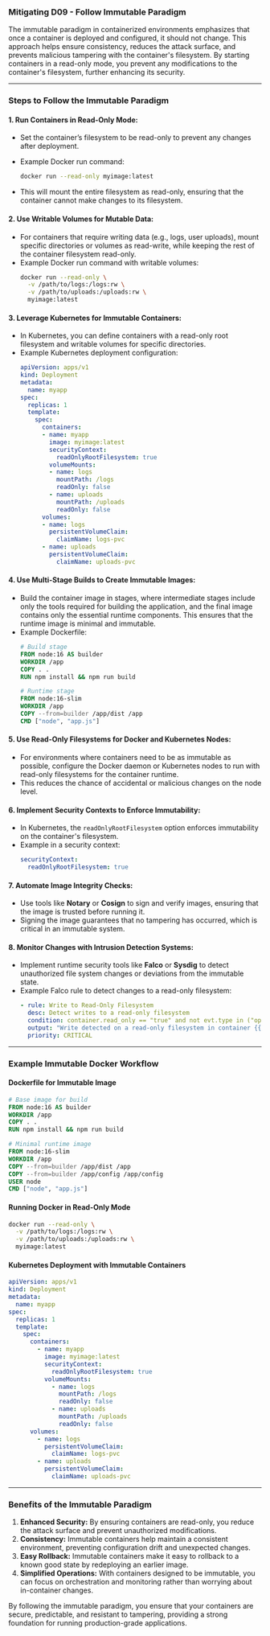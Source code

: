 ### Mitigating D09 - Follow Immutable Paradigm

The immutable paradigm in containerized environments emphasizes that once a container is deployed and configured, it should not change. This approach helps ensure consistency, reduces the attack surface, and prevents malicious tampering with the container's filesystem. By starting containers in a read-only mode, you prevent any modifications to the container's filesystem, further enhancing its security.

---

### Steps to Follow the Immutable Paradigm

#### 1. **Run Containers in Read-Only Mode:**
   - Set the container’s filesystem to be read-only to prevent any changes after deployment.
   - Example Docker run command:
     ```bash
     docker run --read-only myimage:latest
     ```

   - This will mount the entire filesystem as read-only, ensuring that the container cannot make changes to its filesystem.

#### 2. **Use Writable Volumes for Mutable Data:**
   - For containers that require writing data (e.g., logs, user uploads), mount specific directories or volumes as read-write, while keeping the rest of the container filesystem read-only.
   - Example Docker run command with writable volumes:
     ```bash
     docker run --read-only \
       -v /path/to/logs:/logs:rw \
       -v /path/to/uploads:/uploads:rw \
       myimage:latest
     ```

#### 3. **Leverage Kubernetes for Immutable Containers:**
   - In Kubernetes, you can define containers with a read-only root filesystem and writable volumes for specific directories.
   - Example Kubernetes deployment configuration:
     ```yaml
     apiVersion: apps/v1
     kind: Deployment
     metadata:
       name: myapp
     spec:
       replicas: 1
       template:
         spec:
           containers:
           - name: myapp
             image: myimage:latest
             securityContext:
               readOnlyRootFilesystem: true
             volumeMounts:
             - name: logs
               mountPath: /logs
               readOnly: false
             - name: uploads
               mountPath: /uploads
               readOnly: false
           volumes:
           - name: logs
             persistentVolumeClaim:
               claimName: logs-pvc
           - name: uploads
             persistentVolumeClaim:
               claimName: uploads-pvc
     ```

#### 4. **Use Multi-Stage Builds to Create Immutable Images:**
   - Build the container image in stages, where intermediate stages include only the tools required for building the application, and the final image contains only the essential runtime components. This ensures that the runtime image is minimal and immutable.
   - Example Dockerfile:
     ```dockerfile
     # Build stage
     FROM node:16 AS builder
     WORKDIR /app
     COPY . .
     RUN npm install && npm run build

     # Runtime stage
     FROM node:16-slim
     WORKDIR /app
     COPY --from=builder /app/dist /app
     CMD ["node", "app.js"]
     ```

#### 5. **Use Read-Only Filesystems for Docker and Kubernetes Nodes:**
   - For environments where containers need to be as immutable as possible, configure the Docker daemon or Kubernetes nodes to run with read-only filesystems for the container runtime.
   - This reduces the chance of accidental or malicious changes on the node level.

#### 6. **Implement Security Contexts to Enforce Immutability:**
   - In Kubernetes, the `readOnlyRootFilesystem` option enforces immutability on the container's filesystem.
   - Example in a security context:
     ```yaml
     securityContext:
       readOnlyRootFilesystem: true
     ```

#### 7. **Automate Image Integrity Checks:**
   - Use tools like **Notary** or **Cosign** to sign and verify images, ensuring that the image is trusted before running it.
   - Signing the image guarantees that no tampering has occurred, which is critical in an immutable system.

#### 8. **Monitor Changes with Intrusion Detection Systems:**
   - Implement runtime security tools like **Falco** or **Sysdig** to detect unauthorized file system changes or deviations from the immutable state.
   - Example Falco rule to detect changes to a read-only filesystem:
     ```yaml
     - rule: Write to Read-Only Filesystem
       desc: Detect writes to a read-only filesystem
       condition: container.read_only == "true" and not evt.type in ("open", "execve")
       output: "Write detected on a read-only filesystem in container {{container.id}}"
       priority: CRITICAL
     ```

---

### Example Immutable Docker Workflow

#### Dockerfile for Immutable Image
```dockerfile
# Base image for build
FROM node:16 AS builder
WORKDIR /app
COPY . .
RUN npm install && npm run build

# Minimal runtime image
FROM node:16-slim
WORKDIR /app
COPY --from=builder /app/dist /app
COPY --from=builder /app/config /app/config
USER node
CMD ["node", "app.js"]
```

#### Running Docker in Read-Only Mode
```bash
docker run --read-only \
  -v /path/to/logs:/logs:rw \
  -v /path/to/uploads:/uploads:rw \
  myimage:latest
```

#### Kubernetes Deployment with Immutable Containers
```yaml
apiVersion: apps/v1
kind: Deployment
metadata:
  name: myapp
spec:
  replicas: 1
  template:
    spec:
      containers:
        - name: myapp
          image: myimage:latest
          securityContext:
            readOnlyRootFilesystem: true
          volumeMounts:
            - name: logs
              mountPath: /logs
              readOnly: false
            - name: uploads
              mountPath: /uploads
              readOnly: false
      volumes:
        - name: logs
          persistentVolumeClaim:
            claimName: logs-pvc
        - name: uploads
          persistentVolumeClaim:
            claimName: uploads-pvc
```

---

### Benefits of the Immutable Paradigm

1. **Enhanced Security:** By ensuring containers are read-only, you reduce the attack surface and prevent unauthorized modifications.
2. **Consistency:** Immutable containers help maintain a consistent environment, preventing configuration drift and unexpected changes.
3. **Easy Rollback:** Immutable containers make it easy to rollback to a known good state by redeploying an earlier image.
4. **Simplified Operations:** With containers designed to be immutable, you can focus on orchestration and monitoring rather than worrying about in-container changes.

By following the immutable paradigm, you ensure that your containers are secure, predictable, and resistant to tampering, providing a strong foundation for running production-grade applications.